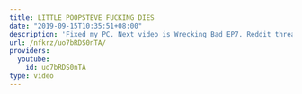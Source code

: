 ```yaml
---
title: LITTLE POOPSTEVE FUCKING DIES
date: "2019-09-15T10:35:51+08:00"
description: 'Fixed my PC. Next video is Wrecking Bad EP7. Reddit thread: http://www.reddit.com/r/montageparodies/comments/298rm2/little_poopsteve_fucking_dies/'
url: /nfkrz/uo7bRDS0nTA/
providers:
  youtube:
    id: uo7bRDS0nTA
type: video
---
```

